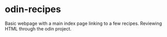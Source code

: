 # odin-recipes

Basic webpage with a main index page linking to a few recipes. Reviewing HTML through the odin project.
